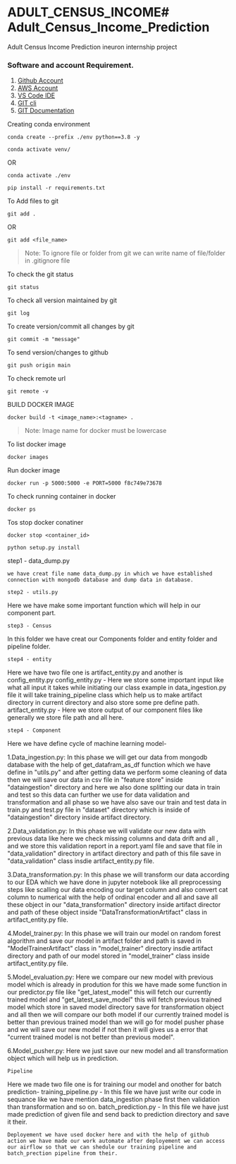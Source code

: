 # ADULT_CENSUS_INCOME# Adult_Census_Income_Prediction
Adult Census Income Prediction ineuron internship project

### Software and account Requirement.

1. [Github Account](https://github.com)
2. [AWS Account](https://signin.aws.amazon.com/signin?)
3. [VS Code IDE](https://code.visualstudio.com/download)
4. [GIT cli](https://git-scm.com/downloads)
5. [GIT Documentation](https://git-scm.com/docs/gittutorial)


Creating conda environment
```
conda create --prefix ./env python==3.8 -y
```
```
conda activate venv/
```
OR 
```
conda activate ./env
```

```
pip install -r requirements.txt
```

To Add files to git
```
git add .
```

OR
```
git add <file_name>
```

> Note: To ignore file or folder from git we can write name of file/folder in .gitignore file

To check the git status 
```
git status
```
To check all version maintained by git
```
git log
```

To create version/commit all changes by git
```
git commit -m "message"
```

To send version/changes to github
```
git push origin main
```

To check remote url 
```
git remote -v
```

BUILD DOCKER IMAGE
```
docker build -t <image_name>:<tagname> .
```
> Note: Image name for docker must be lowercase


To list docker image
```
docker images
```

Run docker image
```
docker run -p 5000:5000 -e PORT=5000 f8c749e73678
```

To check running container in docker
```
docker ps
```

Tos stop docker conatiner
```
docker stop <container_id>
```



```
python setup.py install
```

step1 - data_dump.py
```
we have creat file name data_dump.py in which we have established connection with mongodb database and dump data in database.

step2 - utils.py
```
Here we have make some important function which will help in our component part.
```
step3 - Census 
```
In this folder we have creat our Components folder and entity folder and pipeline folder.
```
step4 - entity
```
Here we have two file one is artifact_entity.py and another is config_entity.py config_entity.py - Here we store some important input like what all input it takes while initiating our class example in data_ingestion.py file it will take training_pipeline class which help us to make artifact directory in current directory and also store some pre define path. artifact_entity.py - Here we store output of our component files like generally we store file path and all here.
```
step4 - Component
```
Here we have define cycle of machine learning model-

1.Data_ingestion.py: In this phase we will get our data from mongodb database with the help of get_datafram_as_df function which we have define in "utils.py" and after getting data we perform some cleaning of data then we will save our data in csv file in "feature store" inside "dataingestion" directory and here we also done splitting our data in train and test so this data can further we use for data validation and transformation and all phase so we have also save our train and test data in train.py and test.py file in "dataset" directory which is inside of "dataingestion" directory inside artifact directory.



2.Data_validation.py: In this phase we will validate our new data with previous data like here we check missing columns and data drift and all , and we store this validation report in a report.yaml file and save that file in "data_validation" directory in artifact directory and path of this file save in "data_validation" class insdie artifact_entity.py file.



3.Data_transformation.py: In this phase we will transform our data according to our EDA which we have done in jupyter notebook like all preprocessing steps like scalling our data encoding our target column and also convert cat column to numerical with the help of ordinal encoder and all and save all these object in our "data_transformation" directory inside artifact director and path of these object inside "DataTransformationArtifact" class in artifact_entity.py file.



4.Model_trainer.py: In this phase we will train our model on random forest algorithm and save our model in artifact folder and path is saved in "ModelTrainerArtifact" class in "model_trainer" directory insdie artifact directory and path of our model stored in "model_trainer" class inside artifact_entity.py file.



5.Model_evaluation.py: Here we compare our new model with previous model which is already in prodution for this we have made some function in our predictor.py file like "get_latest_model" this will fetch our currently trained model and "get_latest_save_model" this will fetch previous trained model which store in saved model directory save for transformation object and all then we will compare our both model if our currently trained model is better than previous trained model than we will go for model pusher phase and we will save our new model if not then it will gives us a error that "current trained model is not better than previous model".



6.Model_pusher.py: Here we just save our new model and all transformation object which will help us in prediction.

```
Pipeline
```
Here we made two file one is for training our model and onother for batch prediction- training_pipeline.py - In this file we have just write our code in sequance like we have mention data_ingestion phase first then validation than transformation and so on. batch_prediction.py - In this file we have just made prediction of given file and send back to prediction directory and save it their.

```
Deployement we have used docker here and with the help of github action we have made our work automate after deployement we can access our airflow so that we can shedule our training pipeline and batch_prection pipeline from their.
```